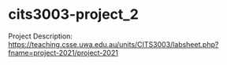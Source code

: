 # cits3003-project_2

Project Description:
    https://teaching.csse.uwa.edu.au/units/CITS3003/labsheet.php?fname=project-2021/project-2021
